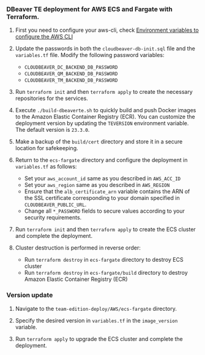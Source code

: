 ### DBeaver TE deployment for AWS ECS and Fargate with Terraform.

1. First you need to configure your aws-cli, check [Environment variables to configure the AWS CLI](https://docs.aws.amazon.com/cli/latest/userguide/cli-configure-envvars.html)

2. Update the passwords in both the `cloudbeaver-db-init.sql` file and the `variables.tf` file. Modify the following password variables:
   - `CLOUDBEAVER_DC_BACKEND_DB_PASSWORD`
   - `CLOUDBEAVER_QM_BACKEND_DB_PASSWORD`
   - `CLOUDBEAVER_TM_BACKEND_DB_PASSWORD`

3. Run `terraform init` and then `terraform apply` to create the necessary repositories for the services.

4. Execute `./build-dbeaverte.sh` to quickly build and push Docker images to the Amazon Elastic Container Registry (ECR). You can customize the deployment version by updating the `TEVERSION` environment variable. The default version is `23.3.0`.

5. Make a backup of the `build/cert` directory and store it in a secure location for safekeeping.

6. Return to the `ecs-fargate` directory and configure the deployment in `variables.tf` as follows:
   - Set your `aws_account_id` same as you described in `AWS_ACC_ID`
   - Set your `aws_region` same as you described in `AWS_REGION`
   - Ensure that the `alb_certificate_arn` variable contains the ARN of the SSL certificate corresponding to your domain specified in `CLOUDBEAVER_PUBLIC_URL`.
   - Change all `*_PASSWORD` fields to secure values according to your security requirements.

7. Run `terraform init` and then `terraform apply` to create the ECS cluster and complete the deployment.

8. Cluster destruction is performed in reverse order:
    - Run `terraform destroy` in `ecs-fargate` directory to destroy ECS cluster
    - Run `terraform destroy` in `ecs-fargate/build` directory to destroy Amazon Elastic Container Registry (ECR)

### Version update

1. Navigate to the `team-edition-deploy/AWS/ecs-fargate` directory.

2. Specify the desired version in  `variables.tf` in the `image_version` variable.

3. Run `terraform apply` to upgrade the ECS cluster and complete the deployment.
